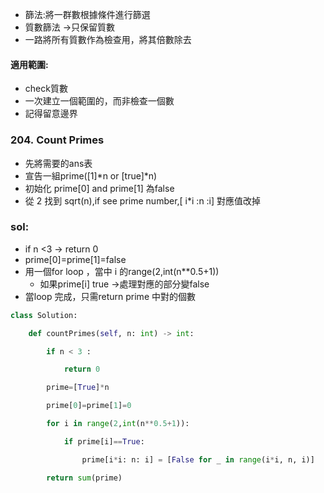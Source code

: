 - 篩法:將一群數根據條件進行篩選
- 質數篩法 ->只保留質數
- 一路將所有質數作為檢查用，將其倍數除去
#### 適用範圍:
- check質數
- 一次建立一個範圍的，而非檢查一個數
- 記得留意邊界
### 204. Count Primes
- 先將需要的ans表
- 宣告一組prime([1]*n or [true]*n)
- 初始化 prime[0] and prime[1] 為false
- 從 2 找到 sqrt(n),if see prime number,[ i*i :n :i] 對應值改掉
### sol:
- if n <3 -> return 0
- prime[0]=prime[1]=false
- 用一個for loop ，當中 i 的range(2,int(n**0.5+1))
	- 如果prime[i] true ->處理對應的部分變false
- 當loop 完成，只需return prime 中對的個數
```python
class Solution:

    def countPrimes(self, n: int) -> int:

        if n < 3 :

            return 0

        prime=[True]*n

        prime[0]=prime[1]=0

        for i in range(2,int(n**0.5+1)):

            if prime[i]==True:

                prime[i*i: n: i] = [False for _ in range(i*i, n, i)]

        return sum(prime)
```